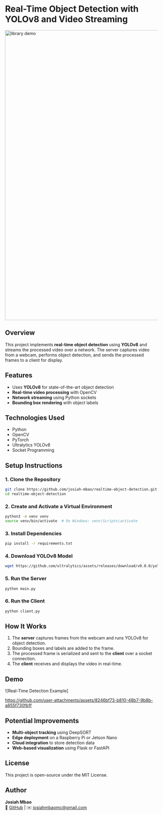 # Real-Time Object Detection with YOLOv8 and Video Streaming
<img width="954" alt="library demo" src="https://github.com/user-attachments/assets/44bb0021-983a-4e7a-82d2-acc6acae964a" />

## Overview
This project implements **real-time object detection** using **YOLOv8** and streams the processed video over a network. The server captures video from a webcam, performs object detection, and sends the processed frames to a client for display.

## Features
- Uses **YOLOv8** for state-of-the-art object detection
- **Real-time video processing** with OpenCV
- **Network streaming** using Python sockets
- **Bounding box rendering** with object labels

## Technologies Used
- Python
- OpenCV
- PyTorch
- Ultralytics YOLOv8
- Socket Programming

## Setup Instructions

### 1. Clone the Repository
```bash
git clone https://github.com/josiah-mbao/realtime-object-detection.git
cd realtime-object-detection
```

### 2. Create and Activate a Virtual Environment
```bash
python3 -m venv venv
source venv/bin/activate  # On Windows: venv\Scripts\activate
```

### 3. Install Dependencies
```bash
pip install -r requirements.txt
```

### 4. Download YOLOv8 Model
```bash
wget https://github.com/ultralytics/assets/releases/download/v0.0.0/yolov8n.pt
```

### 5. Run the Server
```bash
python main.py
```

### 6. Run the Client
```bash
python client.py
```

## How It Works
1. The **server** captures frames from the webcam and runs YOLOv8 for object detection.
2. Bounding boxes and labels are added to the frame.
3. The processed frame is serialized and sent to the **client** over a socket connection.
4. The **client** receives and displays the video in real-time.

## Demo
![Real-Time Detection Example]

https://github.com/user-attachments/assets/8246bf73-b810-48b7-9b8b-a855f730fb1f


## Potential Improvements
- **Multi-object tracking** using DeepSORT
- **Edge deployment** on a Raspberry Pi or Jetson Nano
- **Cloud integration** to store detection data
- **Web-based visualization** using Flask or FastAPI

## License
This project is open-source under the MIT License.

## Author
**Josiah Mbao**  
🔗 [GitHub](https://github.com/josiah-mbao)  |  ✉️ josiahmbaomc@gmail.com



